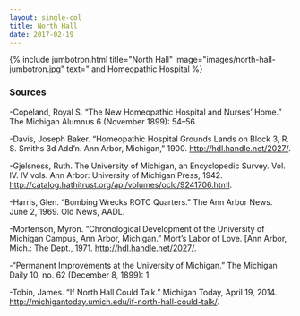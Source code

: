 ```yaml
---
layout: single-col
title: North Hall
date: 2017-02-19
---
```

{% include jumbotron.html title="North Hall" image="images/north-hall-jumbotron.jpg" text=" and Homeopathic Hospital %}

### Sources

-Copeland, Royal S. “The New Homeopathic Hospital and Nurses’ Home.” The Michigan Alumnus 6 (November 1899): 54–56.

-Davis, Joseph Baker. “Homeopathic Hospital Grounds Lands on Block 3, R. S. Smiths 3d Add’n. Ann Arbor, Michigan,” 1900. http://hdl.handle.net/2027/.

-Gjelsness, Ruth. The University of Michigan, an Encyclopedic Survey. Vol. IV. IV vols. Ann Arbor: University of Michigan Press, 1942. http://catalog.hathitrust.org/api/volumes/oclc/9241706.html.

-Harris, Glen. “Bombing Wrecks ROTC Quarters.” The Ann Arbor News. June 2, 1969. Old News, AADL.

-Mortenson, Myron. “Chronological Development of the University of Michigan Campus, Ann Arbor, Michigan.” Mort’s Labor of Love. [Ann Arbor, Mich.: The Dept., 1971. http://hdl.handle.net/2027/.

-“Permanent Improvements at the University of Michigan.” The Michigan Daily 10, no. 62 (December 8, 1899): 1.

-Tobin, James. “If North Hall Could Talk.” Michigan Today, April 19, 2014. http://michigantoday.umich.edu/if-north-hall-could-talk/.
